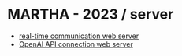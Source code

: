 # MARTHA - 2023 / server

- [real-time communication web server](https://github.com/zuzokim/martha-2023/tree/main/servers/real-time-server)
- [OpenAI API connection web server]()
